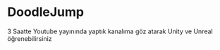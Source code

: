 # DoodleJump
3 Saatte Youtube yayınında yaptık kanalıma göz atarak Unity  ve Unreal öğrenebilirsiniz
